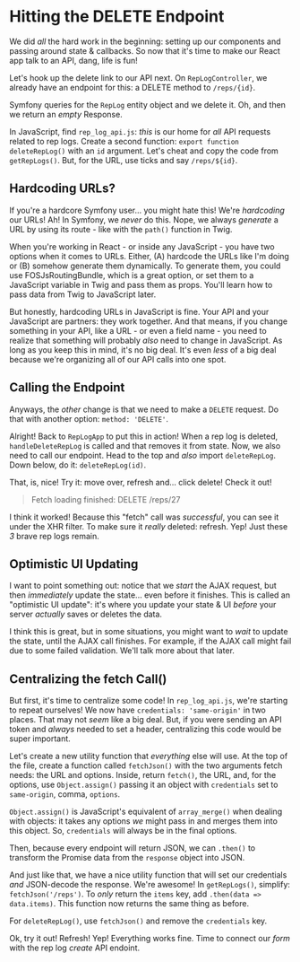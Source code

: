 # Hitting the DELETE Endpoint

We did *all* the hard work in the beginning: setting up our components and passing
around state & callbacks. So now that it's time to make our React app talk to an
API, dang, life is fun!

Let's hook up the delete link to our API next. On `RepLogController`, we already
have an endpoint for this: a DELETE method to `/reps/{id}`.

Symfony queries for the `RepLog` entity object and we delete it. Oh, and then we
return an *empty* Response. 

In JavaScript, find `rep_log_api.js`: *this* is our home for *all* API requests
related to rep logs. Create a second function: `export function deleteRepLog()`
with an `id` argument. Let's cheat and copy the code from `getRepLogs()`. But,
for the URL, use ticks and say `/reps/${id}`.

## Hardcoding URLs?

If you're a hardcore Symfony user... you might hate this! We're *hardcoding*
our URLs! Ah! In Symfony, we *never* do this. Nope, we always *generate* a URL
by using its route - like with the `path()` function in Twig.

When you're working in React - or inside any JavaScript  - you have two options
when it comes to URLs. Either, (A) hardcode the URLs like I'm doing or (B) somehow
generate them dynamically. To generate them, you could use FOSJsRoutingBundle, which
is a great option, or set them to a JavaScript variable in Twig and pass them as
props. You'll learn how to pass data from Twig to JavaScript later.

But honestly, hardcoding URLs in JavaScript is fine. Your API and your JavaScript
are partners: they work together. And that means, if you change something in your API,
like a URL - or even a field name - you need to realize that something will probably
*also* need to change in JavaScript. As long as you keep this in mind, it's no big
deal. It's even *less* of a big deal because we're organizing all of our
API calls into one spot.

## Calling the Endpoint

Anyways, the *other* change is that we need to make a `DELETE` request. Do that
with another option: `method: 'DELETE'`.

Alright! Back to `RepLogApp` to put this in action! When a rep log is deleted,
`handleDeleteRepLog` is called and that removes it from state. Now, we also need to
call our endpoint. Head to the top and *also* import `deleteRepLog`. Down
below, do it: `deleteRepLog(id)`.

That, is, nice! Try it: move over, refresh and... click delete! Check it out!

> Fetch loading finished: DELETE /reps/27

I think it worked! Because this "fetch" call was *successful*, you can see it
under the XHR filter. To make sure it *really* deleted: refresh. Yep! Just these
*3* brave rep logs remain.

## Optimistic UI Updating

I want to point something out: notice that we *start* the AJAX request, but then
*immediately* update the state... even before it finishes. This is called an
"optimistic UI update": it's where you update your state & UI *before* your server
*actually* saves or deletes the data.

I think this is great, but in some situations, you might want to *wait* to update
the state, until the AJAX call finishes. For example, if the AJAX call might fail
due to some failed validation. We'll talk more about that later.

## Centralizing the fetch Call()

But first, it's time to centralize some code! In `rep_log_api.js`, we're starting
to repeat ourselves! We now have `credentials: 'same-origin'` in two places. That
may not *seem* like a big deal. But, if you were sending an API token and *always*
needed to set a header, centralizing this code would be super important.

Let's create a new utility function that *everything* else will use. At the top
of the file, create a function called `fetchJson()` with the two arguments
fetch needs: the URL and options. Inside, return `fetch()`, the URL, and, for the
options, use `Object.assign()` passing it an object with `credentials` set to
`same-origin`, comma, `options`.

`Object.assign()` is JavaScript's equivalent of `array_merge()` when dealing with
objects: it takes any options *we* might pass in and merges them into this object.
So, `credentials` will always be in the final options.

Then, because every endpoint will return JSON, we can `.then()` to transform the
Promise data from the `response` object into JSON.

And just like that, we have a nice utility function that will set our credentials
*and* JSON-decode the response. We're awesome! In `getRepLogs()`, simplify:
`fetchJson('/reps')`. To *only* return the `items` key, add `.then(data => data.items)`.
This function now returns the same thing as before.

For `deleteRepLog()`, use `fetchJson()` and remove the `credentials` key.

Ok, try it out! Refresh! Yep! Everything works fine. Time to connect our *form*
with the rep log *create* API endoint.
